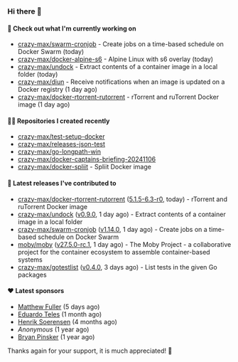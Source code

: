 ### Hi there 👋

#### 👷 Check out what I'm currently working on

- [crazy-max/swarm-cronjob](https://github.com/crazy-max/swarm-cronjob) - Create jobs on a time-based schedule on Docker Swarm (today)
- [crazy-max/docker-alpine-s6](https://github.com/crazy-max/docker-alpine-s6) - Alpine Linux with s6 overlay (today)
- [crazy-max/undock](https://github.com/crazy-max/undock) - Extract contents of a container image in a local folder (today)
- [crazy-max/diun](https://github.com/crazy-max/diun) - Receive notifications when an image is updated on a Docker registry (1 day ago)
- [crazy-max/docker-rtorrent-rutorrent](https://github.com/crazy-max/docker-rtorrent-rutorrent) - rTorrent and ruTorrent Docker image (1 day ago)

#### 👨‍💻 Repositories I created recently

- [crazy-max/test-setup-docker](https://github.com/crazy-max/test-setup-docker)
- [crazy-max/releases-json-test](https://github.com/crazy-max/releases-json-test)
- [crazy-max/go-longpath-win](https://github.com/crazy-max/go-longpath-win)
- [crazy-max/docker-captains-briefing-20241106](https://github.com/crazy-max/docker-captains-briefing-20241106)
- [crazy-max/docker-spliit](https://github.com/crazy-max/docker-spliit) - Spliit Docker image

#### 🚀 Latest releases I've contributed to

- [crazy-max/docker-rtorrent-rutorrent](https://github.com/crazy-max/docker-rtorrent-rutorrent) ([5.1.5-6.3-r0](https://github.com/crazy-max/docker-rtorrent-rutorrent/releases/tag/5.1.5-6.3-r0), today) - rTorrent and ruTorrent Docker image
- [crazy-max/undock](https://github.com/crazy-max/undock) ([v0.9.0](https://github.com/crazy-max/undock/releases/tag/v0.9.0), 1 day ago) - Extract contents of a container image in a local folder
- [crazy-max/swarm-cronjob](https://github.com/crazy-max/swarm-cronjob) ([v1.14.0](https://github.com/crazy-max/swarm-cronjob/releases/tag/v1.14.0), 1 day ago) - Create jobs on a time-based schedule on Docker Swarm
- [moby/moby](https://github.com/moby/moby) ([v27.5.0-rc.1](https://github.com/moby/moby/releases/tag/v27.5.0-rc.1), 1 day ago) - The Moby Project - a collaborative project for the container ecosystem to assemble container-based systems
- [crazy-max/gotestlist](https://github.com/crazy-max/gotestlist) ([v0.4.0](https://github.com/crazy-max/gotestlist/releases/tag/v0.4.0), 3 days ago) - List tests in the given Go packages

#### ❤️ Latest sponsors
- [Matthew Fuller](https://github.com/mathematics333) (5 days ago)
- [Eduardo Teles](https://github.com/eduardoteles17) (1 month ago)
- [Henrik Soerensen](https://github.com/hsoerensen) (4 months ago)
- _Anonymous_ (1 year ago)
- [Bryan Pinsker](https://github.com/BryanPinsker) (1 year ago)

Thanks again for your support, it is much appreciated! 🙏
